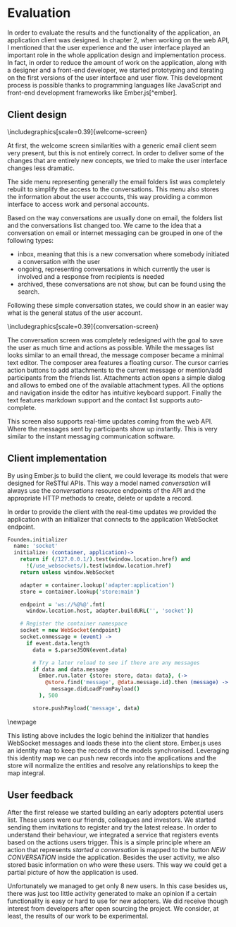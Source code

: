 # Evaluation

In order to evaluate the results and the functionality of the application, an
application client was designed. In chapter 2, when working on the web API, I
mentioned that the user experience and the user interface played an important
role in the whole application design and implementation process. In fact, in
order to reduce the amount of work on the application, along with a designer
and a front-end developer, we started prototyping and iterating on the first
versions of the user interface and user flow. This development process is
possible thanks to programming languages like JavaScript and front-end
development frameworks like Ember.js[^ember].

## Client design

\includegraphics[scale=0.39]{welcome-screen}

At first, the welcome screen similarities with a generic email client seem very
present, but this is not entirely correct. In order to deliver some of the
changes that are entirely new concepts, we tried to make the user interface
changes less dramatic.

The side menu representing generally the email folders list was completely
rebuilt to simplify the access to the conversations. This menu also stores the
information about the user accounts, this way providing a common interface to
access work and personal accounts.

Based on the way conversations are usually done on email, the folders list and
the conversations list changed too. We came to the idea that a conversation on
email or internet messaging can be grouped in one of the following types:

 * inbox, meaning that this is a new conversation where somebody initiated a
   conversation with the user
 * ongoing, representing conversations in which currently the user is involved
   and a response from recipients is needed
 * archived, these conversations are not show, but can be found using the
   search.

Following these simple conversation states, we could show in an easier way what
is the general status of the user account.

\includegraphics[scale=0.39]{conversation-screen}

The conversation screen was completely redesigned with the goal to save the
user as much time and actions as possible. While the messages list looks
similar to an email thread, the message composer became a minimal text editor.
The composer area features a floating cursor. The cursor carries action buttons to add
attachments to the current message or mention/add participants from the friends
list. Attachments action opens a simple dialog and allows to embed one of the
available attachment types. All the options and navigation inside the editor
has intuitive keyboard support. Finally the text features markdown support and
the contact list supports auto-complete.

This screen also supports real-time updates coming from the web API. Where the
messages sent by participants show up instantly. This is very similar to the
instant messaging communication software.

## Client implementation

By using Ember.js to build the client, we could leverage its models that were
designed for ReSTful APIs. This way a model named _conversation_ will always
use the _conversations_ resource endpoints of the API and the appropriate HTTP
methods to create, delete or update a record.

In order to provide the client with the real-time updates we provided the
application with an initializer that connects to the application WebSocket
endpoint.

```coffeescript
Founden.initializer
  name: 'socket'
  initialize: (container, application)->
    return if (/127.0.0.1/).test(window.location.href) and
      !(/use_websockets/).test(window.location.href)
    return unless window.WebSocket

    adapter = container.lookup('adapter:application')
    store = container.lookup('store:main')

    endpoint = 'ws://%@%@'.fmt(
      window.location.host, adapter.buildURL('', 'socket'))

    # Register the container namespace
    socket = new WebSocket(endpoint)
    socket.onmessage = (event) ->
      if event.data.length
        data = $.parseJSON(event.data)

        # Try a later reload to see if there are any messages
        if data and data.message
          Ember.run.later {store: store, data: data}, (->
            @store.find('message', @data.message.id).then (message) ->
              message.didLoadFromPayload()
          ), 500

        store.pushPayload('message', data)
```

\newpage

This listing above includes the logic behind the initializer that handles
WebSocket messages and loads these into the client store. Ember.js uses an
identity map to keep the records of the models synchronised. Leveraging this
identity map we can push new records into the applications and the store will
normalize the entities and resolve any relationships to keep the map integral.

## User feedback

After the first release we started building an early adopters potential users
list. These users were our friends, colleagues and investors. We started
sending them invitations to register and try the latest release. In order to
understand their behaviour, we integrated a service that registers events based
on the actions users trigger. This is a simple principle where an action that
represents _started a conversation_ is mapped to the button _NEW CONVERSATION_
inside the application. Besides the user activity, we also stored basic
information on who were these users. This way we could get a partial picture of
how the application is used.

Unfortunately we managed to get only 8 new users. In this case besides us,
there was just too little activity generated to make an opinion if a certain
functionality is easy or hard to use for new adopters. We did receive though
interest from developers after open sourcing the project. We consider, at
least, the results of our work to be experimental.
